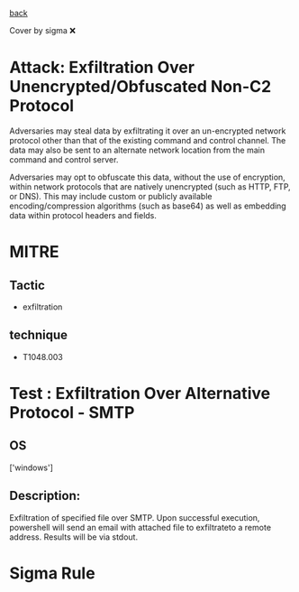 [back](../index.md)

Cover by sigma :x: 

# Attack: Exfiltration Over Unencrypted/Obfuscated Non-C2 Protocol

 Adversaries may steal data by exfiltrating it over an un-encrypted network protocol other than that of the existing command and control channel. The data may also be sent to an alternate network location from the main command and control server. 

Adversaries may opt to obfuscate this data, without the use of encryption, within network protocols that are natively unencrypted (such as HTTP, FTP, or DNS). This may include custom or publicly available encoding/compression algorithms (such as base64) as well as embedding data within protocol headers and fields. 

# MITRE
## Tactic
  - exfiltration

## technique
  - T1048.003

# Test : Exfiltration Over Alternative Protocol - SMTP

## OS

 ['windows']

## Description:

 Exfiltration of specified file over SMTP.
Upon successful execution, powershell will send an email with attached file to exfiltrateto a remote address. Results will be via stdout.


# Sigma Rule
